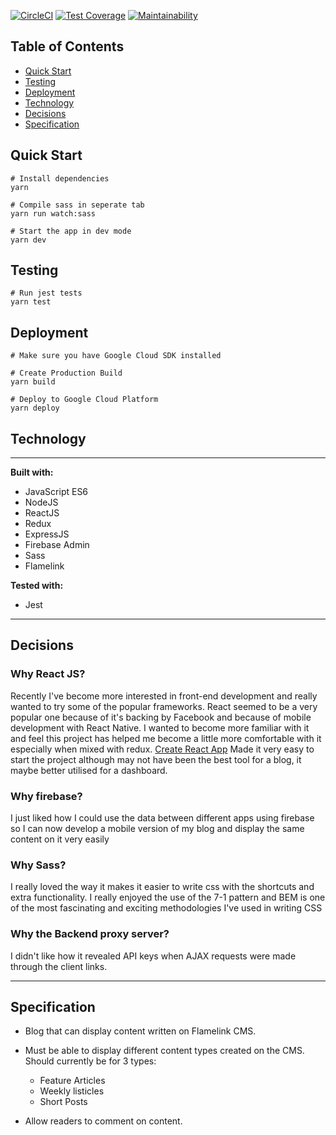 [![CircleCI](https://circleci.com/gh/Taziva/Blog.svg?style=shield&&circle-token=e49cb52ca2a19fd5675b32184653d62a963afcac)](https://circleci.com/gh/Taziva/Blog) [![Test Coverage](https://api.codeclimate.com/v1/badges/fb077a8c3e11374551b1/test_coverage)](https://codeclimate.com/github/Taziva/Blog/test_coverage) [![Maintainability](https://api.codeclimate.com/v1/badges/fb077a8c3e11374551b1/maintainability)](https://codeclimate.com/github/Taziva/Blog/maintainability)

## Table of Contents

* [Quick Start](#quick-start)
* [Testing](#testing)
* [Deployment](#deployment)
* [Technology](#technology)
* [Decisions](#decisions)
* [Specification](#specification)

## Quick Start

```
# Install dependencies
yarn

# Compile sass in seperate tab
yarn run watch:sass

# Start the app in dev mode
yarn dev
```

## Testing

```
# Run jest tests
yarn test
```

## Deployment

```
# Make sure you have Google Cloud SDK installed

# Create Production Build
yarn build

# Deploy to Google Cloud Platform
yarn deploy
```

## Technology

---

**Built with:**

* JavaScript ES6
* NodeJS
* ReactJS
* Redux
* ExpressJS
* Firebase Admin
* Sass
* Flamelink

**Tested with:**

* Jest

---

## Decisions

### Why React JS?

Recently I've become more interested in front-end development and really wanted to try some of the popular frameworks. React seemed to be a very popular one because of it's backing by Facebook and because of mobile development with React Native. I wanted to become more familiar with it and feel this project has helped me become a little more comfortable with it especially when mixed with redux. [Create React App](https://github.com/facebookincubator/create-react-app) Made it very easy to start the project although may not have been the best tool for a blog, it maybe better utilised for a dashboard.

### Why firebase?

I just liked how I could use the data between different apps using firebase so I can now develop a mobile version of my blog and display the same content on it very easily

### Why Sass?

I really loved the way it makes it easier to write css with the shortcuts and extra functionality. I really enjoyed the use of the 7-1 pattern and BEM is one of the most fascinating and exciting methodologies I've used in writing CSS

### Why the Backend proxy server?

I didn't like how it revealed API keys when AJAX requests were made through the client links.

---

## Specification

* Blog that can display content written on Flamelink CMS.

* Must be able to display different content types created on the CMS. Should currently be for 3 types:
  * Feature Articles
  * Weekly listicles
  * Short Posts

- Allow readers to comment on content.
